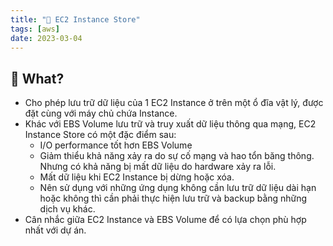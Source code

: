 ```yaml
---
title: "🌱 EC2 Instance Store"
tags: [aws]
date: 2023-03-04
---
```


## 🌿 What?
- Cho phép lưu trữ dữ liệu của 1 EC2 Instance ở trên một ổ đĩa vật lý, được đặt cùng với máy chủ chứa Instance.
- Khác với EBS Volume lưu trữ và truy xuất dữ liệu thông qua mạng, EC2 Instance Store có một đặc điểm sau:
	- I/O performance tốt hơn EBS Volume
	- Giảm thiểu khả năng xảy ra do sự cố mạng và hao tổn băng thông. Nhưng có khả năng bị mất dữ liệu do hardware xảy ra lỗi.
	- Mất dữ liệu khi EC2 Instance bị dừng hoặc xóa.
	- Nên sử dụng với những ứng dụng không cần lưu trữ dữ liệu dài hạn hoặc không thì cần phải thực hiện lưu trữ và backup bằng những dịch vụ khác.
- Cân nhắc giữa EC2 Instance và EBS Volume để có lựa chọn phù hợp nhất với dự án.

